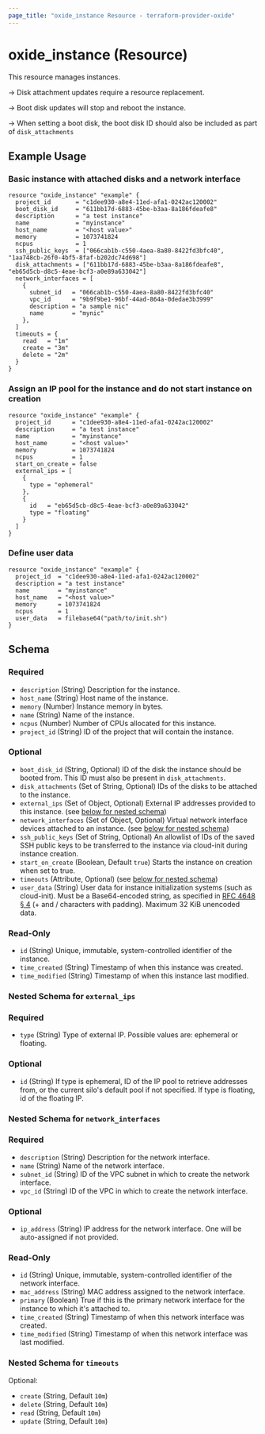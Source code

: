 ```yaml
---
page_title: "oxide_instance Resource - terraform-provider-oxide"
---
```


# oxide_instance (Resource)

This resource manages instances.

<!-- TODO: This may not be necessary anymore? -->
-> Disk attachment updates require a resource replacement.

<!-- TODO: TBD on this behaviour or require replace -->
-> Boot disk updates will stop and reboot the instance.

-> When setting a boot disk, the boot disk ID should also be included as part of `disk_attachments`

## Example Usage

### Basic instance with attached disks and a network interface

```hcl
resource "oxide_instance" "example" {
  project_id       = "c1dee930-a8e4-11ed-afa1-0242ac120002"
  boot_disk_id     = "611bb17d-6883-45be-b3aa-8a186fdeafe8"
  description      = "a test instance"
  name             = "myinstance"
  host_name        = "<host value>"
  memory           = 1073741824
  ncpus            = 1
  ssh_public_keys  = ["066cab1b-c550-4aea-8a80-8422fd3bfc40", "1aa748cb-26f0-4bf5-8faf-b202dc74d698"]
  disk_attachments = ["611bb17d-6883-45be-b3aa-8a186fdeafe8", "eb65d5cb-d8c5-4eae-bcf3-a0e89a633042"]
  network_interfaces = [
    {
      subnet_id   = "066cab1b-c550-4aea-8a80-8422fd3bfc40"
      vpc_id      = "9b9f9be1-96bf-44ad-864a-0dedae3b3999"
      description = "a sample nic"
      name        = "mynic"
    },
  ]
  timeouts = {
    read   = "1m"
    create = "3m"
    delete = "2m"
  }
}
```

### Assign an IP pool for the instance and do not start instance on creation

```hcl
resource "oxide_instance" "example" {
  project_id      = "c1dee930-a8e4-11ed-afa1-0242ac120002"
  description     = "a test instance"
  name            = "myinstance"
  host_name       = "<host value>"
  memory          = 1073741824
  ncpus           = 1
  start_on_create = false
  external_ips = [
    {
      type = "ephemeral"
    },
    {
      id   = "eb65d5cb-d8c5-4eae-bcf3-a0e89a633042"
      type = "floating"
    }
  ]
}
```

### Define user data

```hcl
resource "oxide_instance" "example" {
  project_id  = "c1dee930-a8e4-11ed-afa1-0242ac120002"
  description = "a test instance"
  name        = "myinstance"
  host_name   = "<host value>"
  memory      = 1073741824
  ncpus       = 1
  user_data   = filebase64("path/to/init.sh")
}
```

## Schema

### Required

- `description` (String) Description for the instance.
- `host_name` (String) Host name of the instance.
- `memory` (Number) Instance memory in bytes.
- `name` (String) Name of the instance.
- `ncpus` (Number) Number of CPUs allocated for this instance.
- `project_id` (String) ID of the project that will contain the instance.

### Optional

- `boot_disk_id` (String, Optional) ID of the disk the instance should be booted from. This ID must also be present in `disk_attachments`.
- `disk_attachments` (Set of String, Optional) IDs of the disks to be attached to the instance.
- `external_ips` (Set of Object, Optional) External IP addresses provided to this instance. (see [below for nested schema](#nestedatt--ips))
- `network_interfaces` (Set of Object, Optional) Virtual network interface devices attached to an instance. (see [below for nested schema](#nestedatt--nics))
- `ssh_public_keys` (Set of String, Optional) An allowlist of IDs of the saved SSH public keys to be transferred to the instance via cloud-init during instance creation.
- `start_on_create` (Boolean, Default `true`) Starts the instance on creation when set to true.
- `timeouts` (Attribute, Optional) (see [below for nested schema](#nestedatt--timeouts))
- `user_data` (String) User data for instance initialization systems (such as cloud-init). Must be a Base64-encoded string, as specified in [RFC 4648 § 4](https://datatracker.ietf.org/doc/html/rfc4648#section-4) (+ and / characters with padding). Maximum 32 KiB unencoded data.

### Read-Only

- `id` (String) Unique, immutable, system-controlled identifier of the instance.
- `time_created` (String) Timestamp of when this instance was created.
- `time_modified` (String) Timestamp of when this instance last modified.

<a id="nestedatt--ips"></a>

### Nested Schema for `external_ips`

### Required

- `type` (String) Type of external IP. Possible values are: ephemeral or floating.

### Optional

- `id` (String) If type is ephemeral, ID of the IP pool to retrieve addresses from, or the current silo's default pool if not specified. If type is floating, id of the floating IP.

<a id="nestedatt--nics"></a>

### Nested Schema for `network_interfaces`

### Required

- `description` (String) Description for the network interface.
- `name` (String) Name of the network interface.
- `subnet_id` (String) ID of the VPC subnet in which to create the network interface.
- `vpc_id` (String) ID of the VPC in which to create the network interface.

### Optional

- `ip_address` (String) IP address for the network interface. One will be auto-assigned if not provided.

### Read-Only

- `id` (String) Unique, immutable, system-controlled identifier of the network interface.
- `mac_address` (String) MAC address assigned to the network interface.
- `primary` (Boolean) True if this is the primary network interface for the instance to which it's attached to.
- `time_created` (String) Timestamp of when this network interface was created.
- `time_modified` (String) Timestamp of when this network interface was last modified.

<a id="nestedatt--timeouts"></a>

### Nested Schema for `timeouts`

Optional:

- `create` (String, Default `10m`)
- `delete` (String, Default `10m`)
- `read` (String, Default `10m`)
- `update` (String, Default `10m`)
